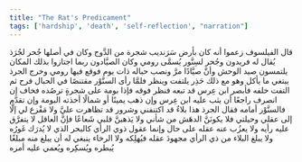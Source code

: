 ```yaml
---
title: "The Rat's Predicament"
tags: ['hardship', 'death', 'self-reflection', "narration"]
---
```


 قال الفيلسوف زعموا أنه كان بأرض سَرَنديب شجرة من الدَّوح وكان في أصلها جُحر لجُرَذ يُقال له فريدون وجُحر لسِنَّور يُسمَّى رومي وكان الصيَّادون ربما اجتازوا بذلك المكان يلتمسون صيد الوحش وأنَّ صيَّادًا مرَّ ونصب حباله ذات يوم فوقع فيها رومي وخرج الجرذ يبتغي ما يأكل وهو مع ذلك حَذِر يلتفت وينظر فلمَّا رأى السنَّوْر مقتنصًا في الحبال فرح ثم التفت خلفه فأبصر ابن عِرس قد تبعه فنظر فوقه فإذا بومة على شجرةٍ ترصُده فخاف إن انصرف راجعًا أن يثب عليه ابن عِرس وإن ذهب يمينًا أو شمالًا أخذته البومة وإن تقدَّم فالسنَّوْر أمامه فقال الجرذ هذا بلاءٌ قد اكتنفني وشرور قد تظاهرت عليَّ ولا مَفْزع لي إلَّا إلى عقلي وحيلتي فلا يكونَنَّ الدهَش من شأني ولا يَذهبنَّ قلبي شَعاعًا فإنَّ العاقل لا يتفرَّق عليه رأيه ولا يعزُب عنه عقله على حال وإنما عقول ذوي الرأي كالبحر الذي لا يُدرَك غَورُه ولا يبلغ البلاء من ذي الرأي مجهودَ عقله فيُهلِكه ولا الرخاء ينبغي له أن يبلغ منه مبلغًا يُبطره ويُسكِره ويُعمي عليه أمره
